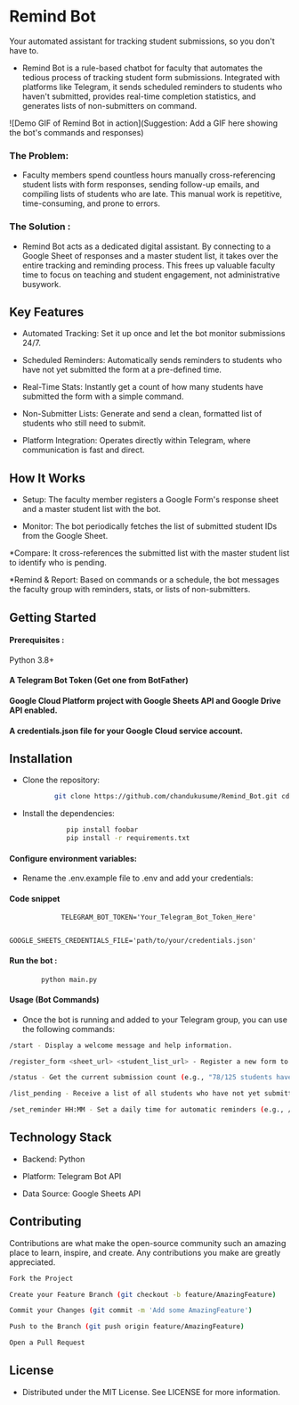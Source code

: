 # Remind Bot

Your automated assistant for tracking student submissions, so you don't have to.
* Remind Bot is a rule-based chatbot for faculty that automates the tedious process of tracking student form submissions. Integrated with platforms like Telegram, it sends scheduled reminders to students who haven't submitted, provides real-time completion statistics, and generates lists of non-submitters on command.

![Demo GIF of Remind Bot in action](Suggestion: Add a GIF here showing the bot's commands and responses)

### The Problem: 
* Faculty members spend countless hours manually cross-referencing student lists with form responses, sending follow-up emails, and compiling lists of students who are late. This manual work is repetitive, time-consuming, and prone to errors.

### The Solution :
* Remind Bot acts as a dedicated digital assistant. By connecting to a Google Sheet of responses and a master student list, it takes over the entire tracking and reminding process. This frees up valuable faculty time to focus on teaching and student engagement, not administrative busywork.

## Key Features

* Automated Tracking: Set it up once and let the bot monitor submissions 24/7.
* Scheduled Reminders: Automatically sends reminders to students who have not yet submitted the form at a pre-defined time.
*  Real-Time Stats: Instantly get a count of how many students have submitted the form with a simple command.
* Non-Submitter Lists: Generate and send a clean, formatted list of students who still need to submit.

* Platform Integration: Operates directly within Telegram, where communication is fast and direct.


## How It Works
* Setup: The faculty member registers a Google Form's response sheet and a master student list with the bot.

* Monitor: The bot periodically fetches the list of submitted student IDs from the Google Sheet.

*Compare: It cross-references the submitted list with the master student list to identify who is pending.

*Remind & Report: Based on commands or a schedule, the bot messages the faculty group with reminders, stats, or lists of non-submitters.

## Getting Started

 #### Prerequisites : 
 Python 3.8+

#### A Telegram Bot Token (Get one from BotFather)

#### Google Cloud Platform project with Google Sheets API and Google Drive API enabled.

#### A credentials.json file for your Google Cloud service account.

## Installation

- Clone the repository:

     ```bash
             git clone https://github.com/chandukusume/Remind_Bot.git cd Remind_Bot
     ```
- Install the dependencies:

     ```bash
                pip install foobar   
                pip install -r requirements.txt
     ```
####  Configure environment variables:
- Rename the .env.example file to .env and add your credentials:


#### Code snippet

                 TELEGRAM_BOT_TOKEN='Your_Telegram_Bot_Token_Here'

                 GOOGLE_SHEETS_CREDENTIALS_FILE='path/to/your/credentials.json'

#### Run the bot :
           
   ```bash       
           python main.py
   ```
#### Usage (Bot Commands)

- Once the bot is running and added to your Telegram group, you can use the following commands:

```bash 
/start - Display a welcome message and help information.

/register_form <sheet_url> <student_list_url> - Register a new form to track.

/status - Get the current submission count (e.g., "78/125 students have submitted.").

/list_pending - Receive a list of all students who have not yet submitted.

/set_reminder HH:MM - Set a daily time for automatic reminders (e.g., /set_reminder 16:00).

```

## Technology Stack

- Backend: Python

- Platform: Telegram Bot API

- Data Source: Google Sheets API

## Contributing

Contributions are what make the open-source community such an amazing place to learn, inspire, and create. Any contributions you make are greatly appreciated.

   ```bash 
Fork the Project

Create your Feature Branch (git checkout -b feature/AmazingFeature)

Commit your Changes (git commit -m 'Add some AmazingFeature')

Push to the Branch (git push origin feature/AmazingFeature)

Open a Pull Request

   ```
 
##  License

- Distributed under the MIT License. See LICENSE for more information.

